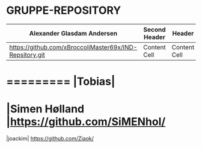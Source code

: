 # GRUPPE-REPOSITORY
| Alexander Glasdam Andersen | Second Header |Header  | Header  |Header | Header  |
| ------------- | ------------- |------------- | ------------- |------------- | ------------- |
| https://github.com/xBroccoliMaster69x/IND-Repsitory.git  | Content Cell  | Content Cell  | Content Cell  |  Content Cell  |Content Cell  |
=========
|Tobias|
=======
|Simen Hølland 
|https://github.com/SiMENhol/
=======
|joackim|
https://github.com/Ziaok/
